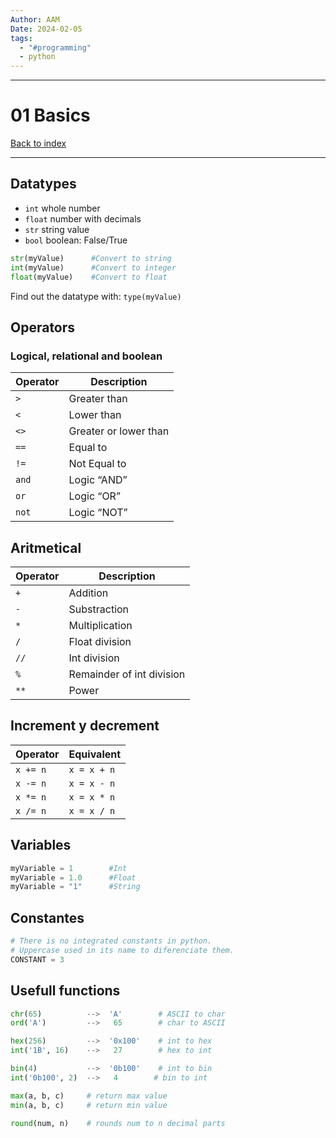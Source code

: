 ```yaml
---
Author: AAM
Date: 2024-02-05
tags:
  - "#programming"
  - python
---
```

---
# 01 Basics

[Back to index](../PYTHON.md)

---

## Datatypes

- `int`          whole number
- `float`       number with decimals
- `str`           string value
- `bool`        boolean:   False/True

```python
str(myValue)      #Convert to string
int(myValue)      #Convert to integer
float(myValue)    #Convert to float
```

Find out the datatype with:    `type(myValue)`

## Operators

### Logical, relational and boolean
| Operator | Description           |
| -------- | --------------------- |
| `>`      | Greater than          |
| `<`      | Lower than            |
| `<>`     | Greater or lower than |
| `==`     | Equal to              |
| `!=`     | Not Equal to          |
| `and`    | Logic “AND”           |
| `or`     | Logic “OR”            |
| `not`    | Logic “NOT”           |
    

## Aritmetical

| Operator | Description               |
| -------- | ------------------------- |
| `+`      | Addition                  |
| `-`      | Substraction              |
| `*`      | Multiplication            |
| `/`      | Float division            |
| `//`     | Int division              |
| `%`      | Remainder of int division |
| `**`     | Power                     |
    
## Increment y decrement

| Operator | Equivalent   |
| -------- | ------------ |
| `x += n` | `x = x + n`  |
| `x -= n` | `x = x - n`  |
| `x *= n` | `x = x * n`  |
| `x /= n` | `x = x / n`  |
    

## Variables

```python
myVariable = 1        #Int
myVariable = 1.0      #Float
myVariable = "1"      #String
```

## Constantes

```python
# There is no integrated constants in python.
# Uppercase used in its name to diferenciate them.
CONSTANT = 3
```

## Usefull functions

```python
chr(65)          -->  'A'        # ASCII to char
ord('A')         -->   65        # char to ASCII

hex(256)         -->  '0x100'    # int to hex
int('1B', 16)    -->   27        # hex to int

bin(4)           -->  '0b100'    # int to bin
int('0b100', 2)  -->   4        # bin to int
```

```python
max(a, b, c)     # return max value
min(a, b, c)     # return min value

round(num, n)    # rounds num to n decimal parts
```